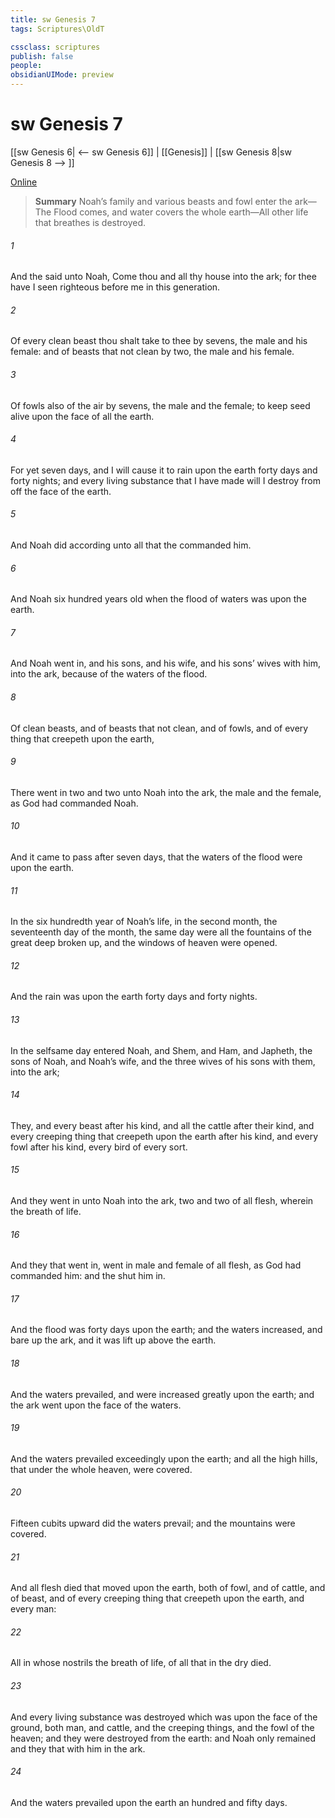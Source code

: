 ```yaml
---
title: sw Genesis 7
tags: Scriptures\OldT

cssclass: scriptures
publish: false
people:
obsidianUIMode: preview
---
```


# sw Genesis 7
[[sw Genesis 6| <-- sw Genesis 6]] | [[Genesis]] | [[sw Genesis 8|sw Genesis 8 --> ]]

[Online](https://churchofjesuschrist.org/study/scriptures/ot/gen/7?lang=eng)

> __Summary__
Noah’s family and various beasts and fowl enter the ark—The Flood comes, and water covers the whole earth—All other life that breathes is destroyed.

###### 1 
And the  said unto Noah, Come thou and all thy house into the ark; for thee have I seen righteous before me in this generation.

###### 2 
Of every clean beast thou shalt take to thee by sevens, the male and his female: and of beasts that  not clean by two, the male and his female.

###### 3 
Of fowls also of the air by sevens, the male and the female; to keep seed alive upon the face of all the earth.

###### 4 
For yet seven days, and I will cause it to rain upon the earth forty days and forty nights; and every living substance that I have made will I destroy from off the face of the earth.

###### 5 
And Noah did according unto all that the  commanded him.

###### 6 
And Noah  six hundred years old when the flood of waters was upon the earth.

###### 7 
And Noah went in, and his sons, and his wife, and his sons’ wives with him, into the ark, because of the waters of the flood.

###### 8 
Of clean beasts, and of beasts that  not clean, and of fowls, and of every thing that creepeth upon the earth,

###### 9 
There went in two and two unto Noah into the ark, the male and the female, as God had commanded Noah.

###### 10 
And it came to pass after seven days, that the waters of the flood were upon the earth.

###### 11 
In the six hundredth year of Noah’s life, in the second month, the seventeenth day of the month, the same day were all the fountains of the great deep broken up, and the windows of heaven were opened.

###### 12 
And the rain was upon the earth forty days and forty nights.

###### 13 
In the selfsame day entered Noah, and Shem, and Ham, and Japheth, the sons of Noah, and Noah’s wife, and the three wives of his sons with them, into the ark;

###### 14 
They, and every beast after his kind, and all the cattle after their kind, and every creeping thing that creepeth upon the earth after his kind, and every fowl after his kind, every bird of every sort.

###### 15 
And they went in unto Noah into the ark, two and two of all flesh, wherein  the breath of life.

###### 16 
And they that went in, went in male and female of all flesh, as God had commanded him: and the  shut him in.

###### 17 
And the flood was forty days upon the earth; and the waters increased, and bare up the ark, and it was lift up above the earth.

###### 18 
And the waters prevailed, and were increased greatly upon the earth; and the ark went upon the face of the waters.

###### 19 
And the waters prevailed exceedingly upon the earth; and all the high hills, that  under the whole heaven, were covered.

###### 20 
Fifteen cubits upward did the waters prevail; and the mountains were covered.

###### 21 
And all flesh died that moved upon the earth, both of fowl, and of cattle, and of beast, and of every creeping thing that creepeth upon the earth, and every man:

###### 22 
All in whose nostrils  the breath of life, of all that  in the dry  died.

###### 23 
And every living substance was destroyed which was upon the face of the ground, both man, and cattle, and the creeping things, and the fowl of the heaven; and they were destroyed from the earth: and Noah only remained  and they that  with him in the ark.

###### 24 
And the waters prevailed upon the earth an hundred and fifty days.

